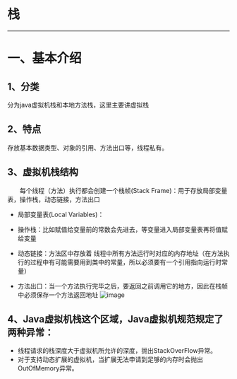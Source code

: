 # 栈
---------
# 一、基本介绍
## 1、分类
分为java虚拟机栈和本地方法栈，这里主要讲虚拟栈

## 2、特点
存放基本数据类型、对象的引用、方法出口等，线程私有。
## 3、虚拟机栈结构
&emsp;&emsp;每个线程（方法）执行都会创建一个栈帧(Stack Frame)：用于存放局部变量表，操作栈，动态链接，方法出口
- 局部变量表(Local Variables)：
- 操作栈：比如赋值给变量前的常数会先进去，等变量进入局部变量表再将值赋给变量
- 动态链接：方法区中存放着 线程中所有方法运行时对应的内存地址（在方法执行的过程中有可能需要用到类中的常量，所以必须要有一个引用指向运行时常量）

- 方法出口：当一个方法执行完毕之后，要返回之前调用它的地方，因此在栈帧中必须保存一个方法返回地址
![image](WEBRESOURCEc41dcf6147dc8e1847abd4d1f9856801)


## 4、Java虚拟机栈这个区域，Java虚拟机规范规定了两种异常：
- 线程请求的栈深度大于虚拟机所允许的深度，抛出StackOverFlow异常。<br>
- 对于支持动态扩展的虚拟机，当扩展无法申请到足够的内存时会抛出OutOfMemory异常。

